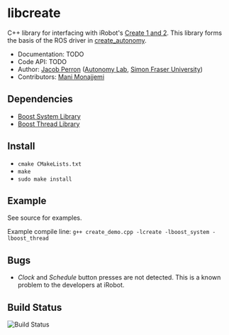 # libcreate

C++ library for interfacing with iRobot's [Create 1 and 2](http://www.irobot.com/About-iRobot/STEM/Create-2.aspx). This library forms the basis of the ROS driver in [create_autonomy](https://github.com/autonomylab/create_autonomy).

* Documentation: TODO
* Code API: TODO
* Author: [Jacob Perron](http://jacobperron.ca) ([Autonomy Lab](http://autonomylab.org), [Simon Fraser University](http://www.sfu.ca))
* Contributors: [Mani Monajjemi](http:mani.im)

## Dependencies

* [Boost System Library](http://www.boost.org/doc/libs/1_59_0/libs/system/doc/index.html)
* [Boost Thread Library](http://www.boost.org/doc/libs/1_59_0/doc/html/thread.html)

## Install

* `cmake CMakeLists.txt`
* `make`
* `sudo make install`

## Example

See source for examples.
 
Example compile line: `g++ create_demo.cpp -lcreate -lboost_system -lboost_thread`

## Bugs

* _Clock_ and _Schedule_ button presses are not detected. This is a known problem to the developers at iRobot.

## Build Status

![Build Status](https://api.travis-ci.org/AutonomyLab/libcreate.svg?branch=master)
